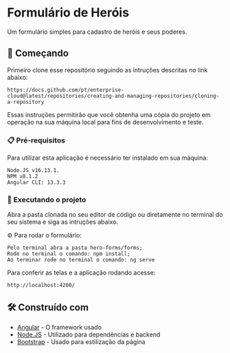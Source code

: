 # Formulário de Heróis

Um formulário simples para cadastro de heróis e seus poderes.

## 🚀 Começando

Primeiro clone esse repositório seguindo as intruções descritas no link abaixo:
```
https://docs.github.com/pt/enterprise-cloud@latest/repositories/creating-and-managing-repositories/cloning-a-repository
```

Essas instruções permitirão que você obtenha uma cópia do projeto em operação na sua máquina local para fins de desenvolvimento e teste.

### 📋 Pré-requisitos

Para utilizar esta aplicação é necessário ter instalado em sua máquina:

```
Node.JS v16.13.1.
NPM v8.1.2
Angular CLI: 13.3.3
```

### 🔧 Executando o projeto

Abra a pasta clonada no seu editor de código ou diretamente no terminal do seu sistema e siga as intruções abaixo.

⚙️ Para rodar o formulário:

```
Pelo terminal abra a pasta hero-forms/forms;
Rode no terminal o comando: npm install;
Ao terminar rode no terminal o comando: ng serve
```

Para conferir as telas e a aplicação rodando acesse:

```
http://localhost:4200/
```
## 🛠️ Construído com

* [Angular](https://angular.io/) - O framework usado
* [Node.JS](https://nodejs.org/en/) - Utilizado para dependências e backend
* [Bootstrap](https://getbootstrap.com/) - Usado para estilização da página